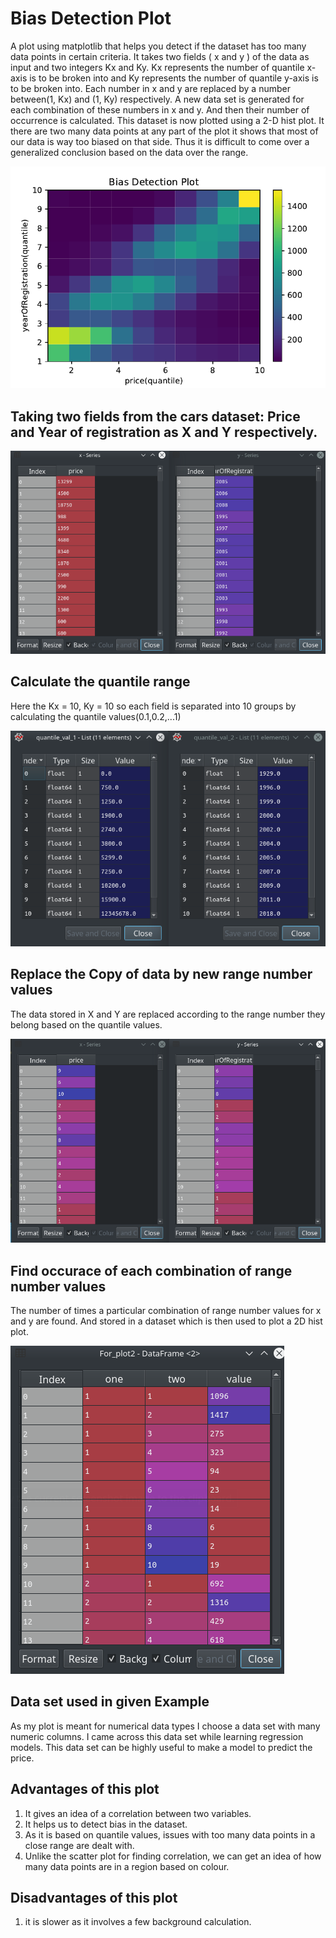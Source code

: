 # Bias Detection Plot
A plot using matplotlib that helps you detect if the dataset has too many data points in certain criteria.
It takes two fields ( x and y ) of the data as input and two integers Kx and Ky. Kx represents the number of quantile x-axis is to be broken into and Ky represents the number of quantile y-axis is to be broken into.
Each number in x and y are replaced by a number between(1, Kx) and (1, Ky) respectively. A new data set is generated for each combination of these numbers in x and y. And then their number of occurrence is calculated.
This dataset is now plotted using a 2-D hist plot. It there are two many data points at any part of the plot it shows that most of our data is way too biased on that side. Thus it is difficult to come over a generalized conclusion based on the data over the range.
 
![Example plot](Bias_Detection_Plot_Price_year.png?raw=true "Bias_Detection_Plot_Price_year")

## Taking two fields from the cars dataset: Price and Year of registration as X and Y respectively.
![Dataset image](Images/x_y_intial.png?raw=true "x_y_intial")

## Calculate the quantile range
Here the Kx = 10, Ky = 10 so each field is separated into 10 groups by calculating the quantile values(0.1,0.2,...1)  

![Quatile_range image](Images/Quatile_range.png?raw=true "Quatile_range")

## Replace the Copy of data by new range number values
The data stored in X and Y are replaced according to the range number they belong based on the quantile values.

![x_y_final](Images/x_y_final.png?raw=true "x_y_final")


## Find occurace of each combination of range number values
The number of times a particular combination of range number values for x and y are found. And stored in a dataset which is then used to plot a 2D hist plot.

![Final_dataset](Images/Final_dataset.png?raw=true "Final_dataset")

## Data set used in given Example
As my plot is meant for numerical data types I choose a data set with many numeric columns. I came across this data set while learning regression models. This data set can be highly useful to make a model to predict the price.

## Advantages of this plot
1) It gives an idea of a correlation between two variables.
2) It helps us to detect bias in the dataset.
3) As it is based on quantile values, issues with too many data points in a close range are dealt with.
4) Unlike the scatter plot for finding correlation, we can get an idea of how many data points are in a region based on colour.

## Disadvantages of this plot
1) it is slower as it involves a few background calculation.

